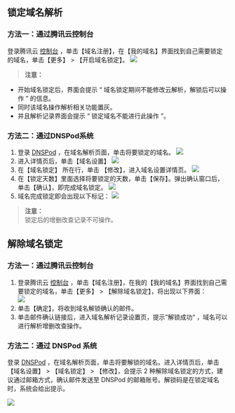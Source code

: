 ## 锁定域名解析
### 方法一：通过腾讯云控制台
登录腾讯云 [控制台](https://console.cloud.tencent.com) ，单击【域名注册】，在【我的域名】界面找到自己需要锁定的域名，单击【更多】 > 【开启域名锁定】。
![](https://main.qcloudimg.com/raw/ee2326189441c367a23160469d41a49d.png)
>**注意：**  
+ 开始域名锁定后，界面会提示 “ 域名锁定期间不能修改云解析，解锁后可以操作 ” 的信息。   
+ 同时该域名操作解析相关功能置灰。  
+ 并且解析记录界面会提示 “ 锁定域名不能进行此操作 ”。

### 方法二：通过DNSPod系统

1. 登录 [DNSPod](https://www.dnspod.cn/console/dns) ，在域名解析页面，单击将要锁定的域名。
![](https://main.qcloudimg.com/raw/1c39ddc0a2bd83eee7829e9f401cb275.png)   
2. 进入详情页后，单击【域名设置】 
![](https://main.qcloudimg.com/raw/cf988f19c06ee46519175f6337c96753.png)  
3. 在【域名锁定】 所在行，单击 【修改】，进入域名设置详情页。
![](https://main.qcloudimg.com/raw/d8b3560da88ca198d5790f6311d532ce.png) 
4. 在【锁定天数】里面选择将要锁定的天数，单击【保存】。弹出确认窗口后，单击【确认】，即完成域名锁定。
![](https://main.qcloudimg.com/raw/174fc2eeb0becc948feb6b974d9b32d8.png)
5. 域名完成锁定即会出现以下标记：
![](https://main.qcloudimg.com/raw/2c9345325999abb5bce3423280116a74.png)
>**注意：**  
锁定后的增删改查记录不可操作。

## 解除域名锁定
### 方法一：通过腾讯云控制台
1. 登录腾讯云 [控制台](https://console.cloud.tencent.com) ，单击【域名注册】，在我的【我的域名】界面找到自己需要锁定的域名，单击【更多】 > 【解除域名锁定】，将出现以下界面：   
![](https://main.qcloudimg.com/raw/fba0e66267f315d3a791bc337ac29d02.png)  
2. 单击【确定】，将收到域名解锁确认的邮件。
3. 单击邮件确认链接后，进入域名解析记录设置页，提示”解锁成功“ ，域名可以进行解析增删改查操作。

### 方法二：通过 DNSPod 系统  

登录 [DNSPod](https://www.dnspod.cn/console/dns) ，在域名解析页面，单击将要解锁的域名。进入详情页后，单击【域名设置】 > 【域名锁定】 > 【修改】，会提示 2 种解除域名锁定的方式，建议通过邮箱方式，确认邮件发送至 DNSPod 的邮箱账号。解锁码是在锁定域名时，系统会给出提示。

![](https://main.qcloudimg.com/raw/633b9e36551bed64d935450a11358bda.png)

